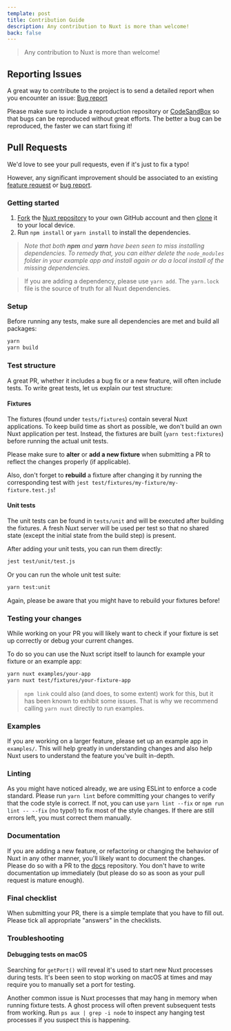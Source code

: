 ```yaml
---
template: post
title: Contribution Guide
description: Any contribution to Nuxt is more than welcome!
back: false
---
```


> Any contribution to Nuxt is more than welcome!

## Reporting Issues

A great way to contribute to the project is to send a detailed report when you encounter an issue: [Bug report](https://github.com/nuxt/nuxt/issues/new?assignees=&labels=pending+triage%2C2.x&template=z-bug-report-2.yml)

Please make sure to include a reproduction repository or [CodeSandBox](https://template.nuxtjs.org/) so that bugs can be reproduced without great efforts. The better a bug can be reproduced, the faster we can start fixing it!

## Pull Requests

We'd love to see your pull requests, even if it's just to fix a typo!

However, any significant improvement should be associated to an existing [feature request](https://feature.nuxtjs.org/) or [bug report](https://bug.nuxtjs.org/).

### Getting started

1. [Fork](https://help.github.com/articles/fork-a-repo/) the [Nuxt repository](https://github.com/nuxt/nuxt) to your own GitHub account and then [clone](https://help.github.com/articles/cloning-a-repository/) it to your local device.
2. Run `npm install` or `yarn install` to install the dependencies.

> _Note that both **npm** and **yarn** have been seen to miss installing dependencies. To remedy that, you can either delete the `node_modules` folder in your example app and install again or do a local install of the missing dependencies._

> If you are adding a dependency, please use `yarn add`. The `yarn.lock` file is the source of truth for all Nuxt dependencies.

### Setup

Before running any tests, make sure all dependencies are met and build all packages:

```sh
yarn
yarn build
```

### Test structure

A great PR, whether it includes a bug fix or a new feature, will often include tests. To write great tests, let us explain our test structure:

#### Fixtures

The fixtures (found under `tests/fixtures`) contain several Nuxt applications. To keep build time as short as possible, we don't build an own Nuxt application per test. Instead, the fixtures are built (`yarn test:fixtures`) before running the actual unit tests.

Please make sure to **alter** or **add a new fixture** when submitting a PR to reflect the changes properly (if applicable).

Also, don't forget to **rebuild** a fixture after changing it by running the corresponding test with `jest test/fixtures/my-fixture/my-fixture.test.js`!

#### Unit tests

The unit tests can be found in `tests/unit` and will be executed after building the fixtures. A fresh Nuxt server will be used per test so that no shared state (except the initial state from the build step) is present.

After adding your unit tests, you can run them directly:

```sh
jest test/unit/test.js
```

Or you can run the whole unit test suite:

```sh
yarn test:unit
```

Again, please be aware that you might have to rebuild your fixtures before!

### Testing your changes

While working on your PR you will likely want to check if your fixture is set up correctly or debug your current changes.

To do so you can use the Nuxt script itself to launch for example your fixture or an example app:

```sh
yarn nuxt examples/your-app
yarn nuxt test/fixtures/your-fixture-app
```

> `npm link` could also (and does, to some extent) work for this, but it has been known to exhibit some issues. That is why we recommend calling `yarn nuxt` directly to run examples.

### Examples

If you are working on a larger feature, please set up an example app in `examples/`. This will help greatly in understanding changes and also help Nuxt users to understand the feature you've built in-depth.

### Linting

As you might have noticed already, we are using ESLint to enforce a code standard. Please run `yarn lint` before committing your changes to verify that the code style is correct. If not, you can use `yarn lint --fix` or `npm run lint -- --fix` (no typo!) to fix most of the style changes. If there are still errors left, you must correct them manually.

### Documentation

If you are adding a new feature, or refactoring or changing the behavior of Nuxt in any other manner, you'll likely want to document the changes. Please do so with a PR to the [docs](https://github.com/nuxt/docs/pulls) repository. You don't have to write documentation up immediately (but please do so as soon as your pull request is mature enough).

### Final checklist

When submitting your PR, there is a simple template that you have to fill out. Please tick all appropriate "answers" in the checklists.

### Troubleshooting

#### Debugging tests on macOS

Searching for `getPort()` will reveal it's used to start new Nuxt processes during tests. It's been seen to stop working on macOS at times and may require you to manually set a port for testing.

Another common issue is Nuxt processes that may hang in memory when running fixture tests. A ghost process will often prevent subsequent tests from working. Run `ps aux | grep -i node` to inspect any hanging test processes if you suspect this is happening.
